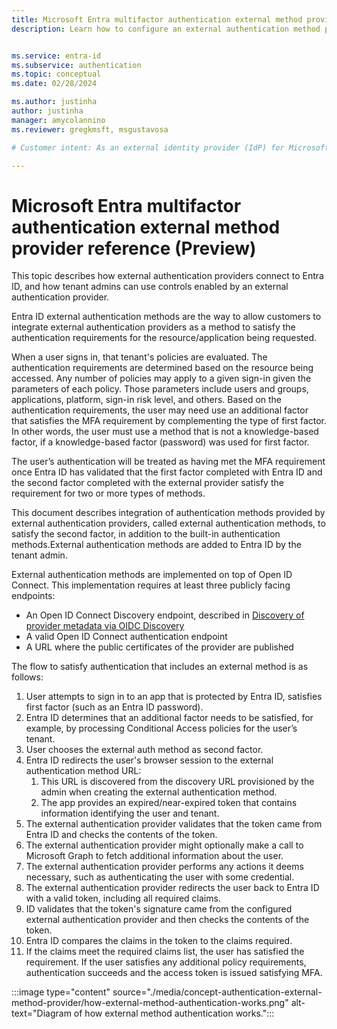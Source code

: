 ```yaml
---
title: Microsoft Entra multifactor authentication external method provider reference (Preview)
description: Learn how to configure an external authentication method provider for Microsoft Entra multifactor authentication


ms.service: entra-id
ms.subservice: authentication
ms.topic: conceptual
ms.date: 02/28/2024

ms.author: justinha
author: justinha
manager: amycolannino
ms.reviewer: gregkmsft, msgustavosa

# Customer intent: As an external identity provider (IdP) for Microsoft Entra ID, I want to learn how to configure an external authentication method for Entra ID tenants.

---
```

# Microsoft Entra multifactor authentication external method provider reference (Preview)

This topic describes how external authentication providers connect to Entra ID, and how tenant admins can use controls enabled by an external authentication provider. 

Entra ID external authentication methods are the way to allow customers to integrate external authentication providers as a method to satisfy the authentication requirements for the resource/application being requested.  

When a user signs in, that tenant's policies are evaluated. The authentication requirements are determined based on the resource being accessed. Any number of policies may apply to a given sign-in given the parameters of each policy. Those parameters include users and groups, applications, platform, sign-in risk level, and others. Based on the authentication requirements, the user may need use an additional factor that satisfies the MFA requirement by complementing the type of first factor. In other words, the user must use a method that is not a knowledge-based factor, if a knowledge-based factor (password) was used for first factor. 

The user’s authentication will be treated as having met the MFA requirement once Entra ID has validated that the first factor completed with Entra ID and the second factor completed with the external provider satisfy the requirement for two or more types of methods.  

This document describes integration of authentication methods provided by external authentication providers, called external authentication methods, to satisfy the second factor, in addition to the built-in authentication methods.External authentication methods are added to Entra ID by the tenant admin.

External authentication methods are implemented on top of Open ID Connect. This implementation requires at least three publicly facing endpoints: 

- An Open ID Connect Discovery endpoint, described in [Discovery of provider metadata via OIDC Discovery](how-to-authentication-external-method-interaction#discovery-of-provider-metadata)
- A valid Open ID Connect authentication endpoint
- A URL where the public certificates of the provider are published

The flow to satisfy authentication that includes an external method is as follows:

1. User attempts to sign in to an app that is protected by Entra ID, satisfies first factor (such as an Entra ID password).
1. Entra ID determines that an additional factor needs to be satisfied, for example, by processing Conditional Access policies for the user’s tenant.
1. User chooses the external auth method as second factor.
1. Entra ID redirects the user's browser session to the external authentication method URL:
   1. This URL is discovered from the discovery URL provisioned by the admin when creating the external authentication method.
   1. The app provides an expired/near-expired token that contains information identifying the user and tenant.
1. The external authentication provider validates that the token came from Entra ID and checks the contents of the token.
1. The external authentication provider might optionally make a call to Microsoft Graph to fetch additional information about the user.
1. The external authentication provider performs any actions it deems necessary, such as authenticating the user with some credential.
1. The external authentication provider redirects the user back to Entra ID with a valid token, including all required claims.
1.  ID validates that the token's signature came from the configured external authentication provider and then checks the contents of the token.
1. Entra ID compares the claims in the token to the claims required.
1. If the claims meet the required claims list, the user has satisfied the requirement. If the user satisfies any additional policy requirements, authentication succeeds and the access token is issued satisfying MFA.

:::image type="content" source="./media/concept-authentication-external-method-provider/how-external-method-authentication-works.png" alt-text="Diagram of how external method authentication works.":::

